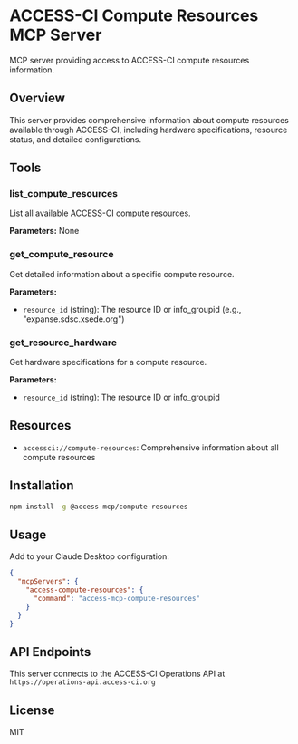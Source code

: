 # ACCESS-CI Compute Resources MCP Server

MCP server providing access to ACCESS-CI compute resources information.

## Overview

This server provides comprehensive information about compute resources available through ACCESS-CI, including hardware specifications, resource status, and detailed configurations.

## Tools

### list_compute_resources

List all available ACCESS-CI compute resources.

**Parameters:** None

### get_compute_resource

Get detailed information about a specific compute resource.

**Parameters:**

- `resource_id` (string): The resource ID or info_groupid (e.g., "expanse.sdsc.xsede.org")

### get_resource_hardware

Get hardware specifications for a compute resource.

**Parameters:**

- `resource_id` (string): The resource ID or info_groupid

## Resources

- `accessci://compute-resources`: Comprehensive information about all compute resources

## Installation

```bash
npm install -g @access-mcp/compute-resources
```

## Usage

Add to your Claude Desktop configuration:

```json
{
  "mcpServers": {
    "access-compute-resources": {
      "command": "access-mcp-compute-resources"
    }
  }
}
```

## API Endpoints

This server connects to the ACCESS-CI Operations API at `https://operations-api.access-ci.org`

## License

MIT
